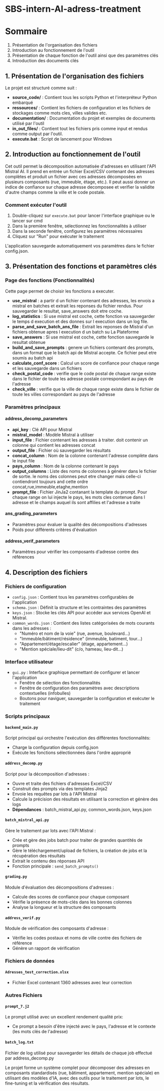 # SBS-intern-AI-adress-treatment

# Sommaire

1. Présentation de l'organisation des fichiers
2. Introduction au fonctionnement de l'outil
3. Présentation de chaque fonction de l'outil ainsi que des paramètres clés
4. Introduction des documents clés

## 1. Présentation de l'organisation des fichiers

Le projet est structuré comme suit :
- **source_code/** : Contient tous les scripts Python et l'interpréteur Python embarqué
- **ressources/** : Contient les fichiers de configuration et les fichiers de stockages comme mots cles, villes valides etc.
- **documentation/** : Documentation du projet et exemples de documents utilisé par l'outil
- **in_out_files/** : Contient tout les fichiers pris comme input et rendus comme output par l'outil. 
- **execute.bat** : Script de lancement pour Windows

## 2. Introduction au fonctionnement de l'outil

Cet outil permet la décomposition automatisée d'adresses en utilisant l'API Mistral AI. 
Il prend en entrée un fichier Excel/CSV contenant des adresses complètes et produit un fichier 
avec ces adresses décomposées en plusieurs composants (rue, immeuble, étage, etc.).
Il peut aussi donner un indice de confiance sur chaque adresse decomposee et verifier la validite d'autre champs comme la ville et le code postale.

### Comment exécuter l'outil
1. Double-cliquez sur `execute.bat` pour lancer l'interface graphique ou le lancer sur cmd
2. Dans la première fenêtre, sélectionnez les fonctionnalités à utiliser
3. Dans la seconde fenêtre, configurez les paramètres nécessaires
4. Cliquez sur "Run" pour exécuter le traitement

L'application sauvegarde automatiquement vos paramètres dans le fichier config.json.

## 3. Présentation des fonctions et paramètres clés

### Page des fonctions (Fonctionnalités)
Cette page permet de choisir les fonctions a executer.

- **use_mistral** : a partir d un fichier contenant des adresses, les envois a mistral en batches et extrait les reponses du fichier rendus. Pour sauvegarder le resultat, save_answers doit etre coche.
- **log_statistics** : Si use mistral est coche, cette fonction va sauvegarder le temps d execution et des donnes sur l execution dans un log file.
- **parse_and_save_batch_ans_file** : Extrait les reponses de Mistral d'un fichiers obtenue apres l execution d un batch su La Plateforme
- **save_answers** : Si use mistral est coche, cette fonction sauvegarde le resultat obtenue
- **build_and_save_prompts** : genere un fichiers contenant des prompts, dans un format que le batch api de Mistral accepte. Ce fichier peut etre soumis au batch api
- **calculate_conf_score** : Calcul un score de confiance pour chaque range et les sauvegarde dans un fichiers
- **check_postal_code** : verifie que le code postal de chaque range existe dans le fichier de toute les adresse postale correspondant au pays de l'adresse
- **check_ville** : verifie que la ville de chaque range existe dans le fichier de toute les villes correspondant au pays de l'adresse

### Paramètres principaux

#### address_decomp_parameters
- **api_key** : Clé API pour Mistral
- **mistral_model** : Modèle Mistral à utiliser
- **input_file** : Fichier contenant les adresses à traiter. doit contenir un colonne qui contient les adresses concat
- **output_file** : Fichier où sauvegarder les résultats
- **concat_column** : Nom de la colonne contenant l'adresse complète dans le input file
- **pays_column** : Nom de la colonne contenant le pays
- **output_columns** : Liste des noms de colonnes à générer dans le fichier de sortie. le noms des colonnes peut etre changer mais celle-ci contiendront toujours and cette ordre concat,rue,immeuble,etaghe,mention
- **prompt_file** : Fichier JinJa2 contanant la template du prompt. Pour chaque range on lui injecte le pays, les mots cles contenue dans l adresse et le champs auquel ils sont affilies et l'adresse a traite

#### ans_grading_parameters
- Paramètres pour évaluer la qualité des décompositions d'adresses
- Poids pour différents critères d'évaluation

#### address_verif_parameters
- Paramètres pour vérifier les composants d'adresse contre des références

## 4. Description des fichiers

### Fichiers de configuration
- `config.json` : Contient tous les paramètres configurables de l'application
- `schema.json` : Définit la structure et les contraintes des paramètres
- `keys.json` : Stocke les clés API pour accéder aux services OpenAI et Mistral.
- `common_words.json` : Contient des listes catégorisées de mots courants dans les adresses :
  - "Numéro et nom de la voie" (rue, avenue, boulevard...)
  - "Immeuble/bâtiment/résidence" (immeuble, batiment, tour...)
  - "Appartement/étage/escalier" (étage, appartement...)
  - "Mention spéciale/lieu-dit" (c/o, hameau, lieu-dit...)

### Interface utilisateur
- `gui.py` : Interface graphique permettant de configurer et lancer l'application
  - Fenêtre de sélection des fonctionnalités
  - Fenêtre de configuration des paramètres avec descriptions contextuelles (infobulles)
  - Boutons pour naviguer, sauvegarder la configuration et exécuter le traitement

### Scripts principaux

#### `backend_main.py`
Script principal qui orchestre l'exécution des différentes fonctionnalités:
- Charge la configuration depuis config.json
- Exécute les fonctions sélectionnées dans l'ordre approprié

#### `address_decomp.py`
Script pour la décomposition d'adresses :
- Ouvre et traite des fichiers d'adresses Excel/CSV
- Construit des prompts via des templates Jinja2
- Envoie les requêtes par lots à l'API Mistral
- Calcule la précision des résultats en utilisant la correction et génère des logs
- **Dépendances** : batch_mistral_api.py, common_words.json, keys.json

#### `batch_mistral_api.py`
Gère le traitement par lots avec l'API Mistral :
- Crée et gère des jobs batch pour traiter de grandes quantités de prompts
- Gère le téléchargement/upload de fichiers, la création de jobs et la récupération des résultats
- Extrait le contenu des réponses API
- Fonction principale : `send_batch_prompts()`

#### `grading.py`
Module d'évaluation des décompositions d'adresses :
- Calcule des scores de confiance pour chaque composant
- Vérifie la présence de mots-clés dans les bonnes colonnes
- Analyse la longueur et la structure des composants

#### `address_verif.py`
Module de vérification des composants d'adresse :
- Vérifie les codes postaux et noms de ville contre des fichiers de référence
- Génère un rapport de vérification

### Fichiers de données

#### `Adresses_test_correction.xlsx`
- Fichier Excel contenant 1360 adresses avec leur correction

### Autres Fichiers

#### `prompt_7.j2`
Le prompt utilisé avec un excellent rendement qualité prix:
- Ce prompt a besoin d'être injecté avec le pays, l'adresse et le contexte (les mots clés de l'adresse)

#### `batch_log.txt`
Fichier de log utilisé pour sauvegarder les détails de chaque job effectué par address_decomp.py

Le projet forme un système complet pour décomposer des adresses en composants standardisés (rue, bâtiment, appartement, mention spéciale) en utilisant des modèles d'IA, avec des outils pour le traitement par lots, le fine-tuning et la vérification des résultats.